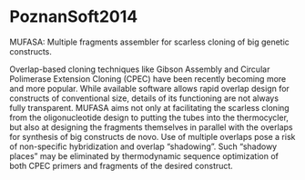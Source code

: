PoznanSoft2014
======

MUFASA: Multiple fragments assembler for scarless cloning of big genetic constructs.

Overlap-based cloning techniques like Gibson Assembly and Circular Polimerase Extension Cloning (CPEC) have been recently becoming more and more popular. While available software allows rapid overlap design for constructs of conventional size, details of its functioning are not always fully transparent. MUFASA aims not only at facilitating the scarless cloning from the oligonucleotide design to putting the tubes into the thermocycler, but also at designing the fragments themselves in parallel with the overlaps for synthesis of big constructs de novo. Use of multiple overlaps pose a risk of non-specific hybridization and overlap “shadowing”. Such “shadowy places” may be eliminated by thermodynamic sequence optimization of both CPEC primers and fragments of the desired construct.
